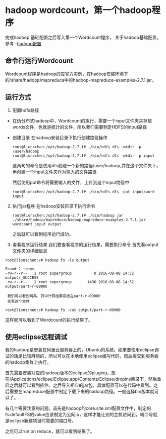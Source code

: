 
# hadoop wordcount，第一个hadoop程序

完成hadoop 基础配置之后写入第一个Wordcount程序，
关于hadoop基础配置，参考
-[hadoop配置](https://github.com/chpLion/hadoopeb/blob/master/README.md)

## 命令行运行Wordcount
Wordcount程序是hadoop的应官方实例，在hadoop安装环境下的/share/hadoop/mapreduce中的hadoop-mapreduce-examples-2.7.1.jar。

## 运行方式
1. 配置hdfs路径
  - 在伪分布式hadoop中，Wordcount的执行，需要一个input文件夹来存放words文件，也就是统计的文件，所以我们需要制定HDFS的input路径
  - 创建目录
     在hadoop安装目录下执行创建路径操作
     
     ```
     root@lionschen:/opt/hadoop-2.7.1# ./bin/hdfs dfs -mkdir -p /user/hadoop
     root@lionschen:/opt/hadoop-2.7.1# ./bin/hdfs dfs -mkdir -p input
     ```
     这两句的命令是使用dfs创建一个新的路径/user/hadoop,并在这个文件夹下，再创建一个input文件夹作为输入的文件路径
     
     然后使用put命令将需要输入的文件，上传到这个input路径中
     
     ```
     root@lionschen:/opt/hadoop-2.7.1# ./bin/hdfs dfs -put input/word input

     ```
2. 执行jar程序
    在hadoop安装目录下执行命令
    
    ```
    root@lionschen:/opt/hadoop-2.7.1# ./bin/hadoop jar ./share/hadoop/mapreduce/hadoop-mapreduce-examples-2.7.1.jar wordcount input output
    ```
    之后就可以看到程序运行成功。
3. 查看程序运行结果
  我们要查看程序的运行结果，需要执行命令 
  首先看output文件夹的详细信息
  ```
  root@lionschen:/# hadoop fs -ls output
  
  Found 2 items
-rw-r--r--   1 root supergroup          0 2016-08-08 14:32 output/_SUCCESS
-rw-r--r--   1 root supergroup       1436 2016-08-08 14:32 output/part-r-00000

  ```
     我们可以看到两条，其中计算结果存放在part-r-00000
     查看这个文件
     
  ```
  root@lionschen:/# hadoop fs -cat output/part-r-00000
  
  ```
  这样就可以看到了Wordcount的执行结果了。
  
## 使用eclipse远程调试
我的hadoop是安装在阿里云服务器上的，Ubuntu的系统，如果要使用eclipse调试的话是比较麻烦的，所以可以在本地使用eclipse编写代码，然后提交到服务器的hadoop集群上执行。

首先需要安装对应的hadoop版本的eclipse的pluging，放在/Applications/eclipse/Eclipse.app/Contents/Eclipse/dropins目录下，然后重启之后就可以看到插件。之后导入相应的jar包，具体配置可以在代码中看到。之后需要在mapreduce配置中制定下载下来的hadoop路径。一般选择bin版本就可以了。
  
有几个需要注意的问题，首先是hadoop的core.site.xml配置文件中，制定的fs.defaultFS的value应该制定为公网ip，这样才能让别的主机访问到，端口号就是eclipse新建项目时需要的端口号。

之后可以run on reduce，就可以看到结果了。
